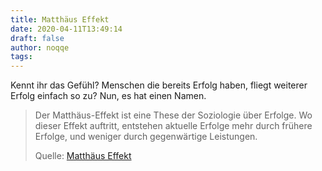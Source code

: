 ```yaml
---
title: Matthäus Effekt
date: 2020-04-11T13:49:14
draft: false
author: noqqe
tags:
---
```


Kennt ihr das Gefühl? Menschen die bereits Erfolg haben, fliegt weiterer
Erfolg einfach so zu? Nun, es hat einen Namen.

> Der Matthäus-Effekt ist eine These der Soziologie über Erfolge. Wo dieser
> Effekt auftritt, entstehen aktuelle Erfolge mehr durch frühere Erfolge, und
> weniger durch gegenwärtige Leistungen.
>
> Quelle: [Matthäus Effekt](https://de.wikipedia.org/wiki/Matth%C3%A4us-Effekt)
